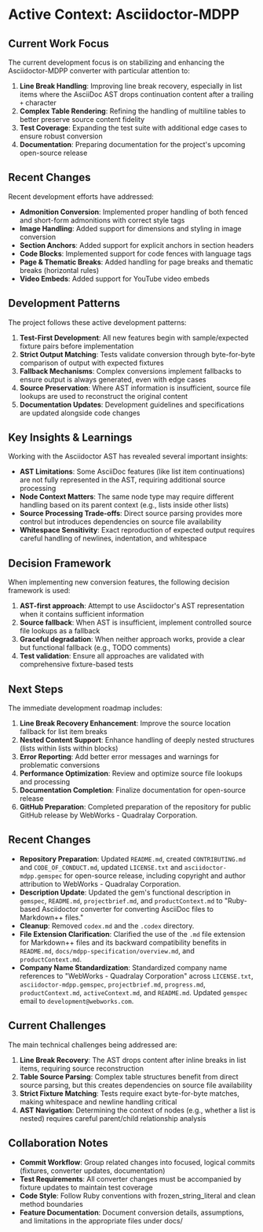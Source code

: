 # Active Context: Asciidoctor-MDPP

## Current Work Focus

The current development focus is on stabilizing and enhancing the Asciidoctor-MDPP converter with particular attention to:

1. **Line Break Handling**: Improving line break recovery, especially in list items where the AsciiDoc AST drops continuation content after a trailing `+` character
2. **Complex Table Rendering**: Refining the handling of multiline tables to better preserve source content fidelity
3. **Test Coverage**: Expanding the test suite with additional edge cases to ensure robust conversion
4. **Documentation**: Preparing documentation for the project's upcoming open-source release

## Recent Changes

Recent development efforts have addressed:

- **Admonition Conversion**: Implemented proper handling of both fenced and short-form admonitions with correct style tags
- **Image Handling**: Added support for dimensions and styling in image conversion
- **Section Anchors**: Added support for explicit anchors in section headers
- **Code Blocks**: Implemented support for code fences with language tags
- **Page & Thematic Breaks**: Added handling for page breaks and thematic breaks (horizontal rules)
- **Video Embeds**: Added support for YouTube video embeds

## Development Patterns

The project follows these active development patterns:

1. **Test-First Development**: All new features begin with sample/expected fixture pairs before implementation
2. **Strict Output Matching**: Tests validate conversion through byte-for-byte comparison of output with expected fixtures
3. **Fallback Mechanisms**: Complex conversions implement fallbacks to ensure output is always generated, even with edge cases
4. **Source Preservation**: Where AST information is insufficient, source file lookups are used to reconstruct the original content
5. **Documentation Updates**: Development guidelines and specifications are updated alongside code changes

## Key Insights & Learnings

Working with the Asciidoctor AST has revealed several important insights:

- **AST Limitations**: Some AsciiDoc features (like list item continuations) are not fully represented in the AST, requiring additional source processing
- **Node Context Matters**: The same node type may require different handling based on its parent context (e.g., lists inside other lists)
- **Source Processing Trade-offs**: Direct source parsing provides more control but introduces dependencies on source file availability
- **Whitespace Sensitivity**: Exact reproduction of expected output requires careful handling of newlines, indentation, and whitespace

## Decision Framework

When implementing new conversion features, the following decision framework is used:

1. **AST-first approach**: Attempt to use Asciidoctor's AST representation when it contains sufficient information
2. **Source fallback**: When AST is insufficient, implement controlled source file lookups as a fallback
3. **Graceful degradation**: When neither approach works, provide a clear but functional fallback (e.g., TODO comments)
4. **Test validation**: Ensure all approaches are validated with comprehensive fixture-based tests

## Next Steps

The immediate development roadmap includes:

1. **Line Break Recovery Enhancement**: Improve the source location fallback for list item breaks
2. **Nested Content Support**: Enhance handling of deeply nested structures (lists within lists within blocks)
3. **Error Reporting**: Add better error messages and warnings for problematic conversions
4. **Performance Optimization**: Review and optimize source file lookups and processing
5. **Documentation Completion**: Finalize documentation for open-source release
6. **GitHub Preparation**: Completed preparation of the repository for public GitHub release by WebWorks - Quadralay Corporation.

## Recent Changes

- **Repository Preparation**: Updated `README.md`, created `CONTRIBUTING.md` and `CODE_OF_CONDUCT.md`, updated `LICENSE.txt` and `asciidoctor-mdpp.gemspec` for open-source release, including copyright and author attribution to WebWorks - Quadralay Corporation.
- **Description Update**: Updated the gem's functional description in `gemspec`, `README.md`, `projectbrief.md`, and `productContext.md` to "Ruby-based Asciidoctor converter for converting AsciiDoc files to Markdown++ files."
- **Cleanup**: Removed `codex.md` and the `.codex` directory.
- **File Extension Clarification**: Clarified the use of the `.md` file extension for Markdown++ files and its backward compatibility benefits in `README.md`, `docs/mdpp-specification/overview.md`, and `productContext.md`.
- **Company Name Standardization**: Standardized company name references to "WebWorks - Quadralay Corporation" across `LICENSE.txt`, `asciidoctor-mdpp.gemspec`, `projectbrief.md`, `progress.md`, `productContext.md`, `activeContext.md`, and `README.md`. Updated `gemspec` email to `development@webworks.com`.

## Current Challenges

The main technical challenges being addressed are:

1. **Line Break Recovery**: The AST drops content after inline breaks in list items, requiring source reconstruction
2. **Table Source Parsing**: Complex table structures benefit from direct source parsing, but this creates dependencies on source file availability
3. **Strict Fixture Matching**: Tests require exact byte-for-byte matches, making whitespace and newline handling critical
4. **AST Navigation**: Determining the context of nodes (e.g., whether a list is nested) requires careful parent/child relationship analysis

## Collaboration Notes

- **Commit Workflow**: Group related changes into focused, logical commits (fixtures, converter updates, documentation)
- **Test Requirements**: All converter changes must be accompanied by fixture updates to maintain test coverage
- **Code Style**: Follow Ruby conventions with frozen_string_literal and clean method boundaries
- **Feature Documentation**: Document conversion details, assumptions, and limitations in the appropriate files under docs/
